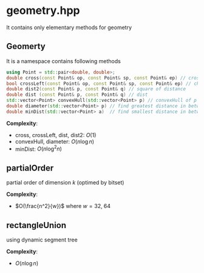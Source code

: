 # geometry.hpp

It contains only elementary methods for geometry

## Geomerty

It is a namespace contains following methods

``` cpp
using Point = std::pair<double, double>;
double cross(const Point& op, const Point& sp, const Point& ep) // cross product
bool crossLeft(const Point& op, const Point& sp, const Point& ep) // check if cross product is positive
double dist2(const Point& p, const Point& q) // square of distance
double dist (const Point& p, const Point& q) // dist
std::vector<Point> convexHull(std::vector<Point> p) // convexHull of p
double diameter(std::vector<Point> p) // find greatest distance in between Vertices of p
double minDist(std::vector<Point> a)  // find smallest distance in between Vertices of a
```

**Complexity**:

- cross, crossLeft, dist, dist2:  $O(1)$
- convexHull, diameter: $O(n \log n)$
- minDist: $O(n \log^2 n)$

## partialOrder

partial order of dimension $k$ (optimed by bitset)

**Complexity**:

- $O(\frac{n^2}{w})$ where $w = 32,\;64$

## rectangleUnion

using dynamic segment tree

**Complexity**:

- $O(n \log n)$
